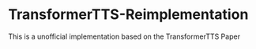 # TransformerTTS-Reimplementation
This is a unofficial implementation based on the TransformerTTS Paper
